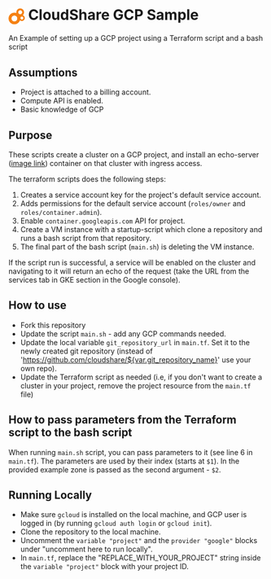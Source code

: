 # <img src="./images/cloudshare-logo.png" alt="drawing" width="32" style="vertical-align: middle;"/> CloudShare GCP Sample

An Example of setting up a GCP project using a Terraform script and a bash script

## Assumptions
* Project is attached to a billing account.
* Compute API is enabled.
* Basic knowledge of GCP

## Purpose
These scripts create a cluster on a GCP project, and install an echo-server ([image link](https://console.cloud.google.com/gcr/images/google-containers/GLOBAL/echoserver@sha256:5d99aa1120524c801bc8c1a7077e8f5ec122ba16b6dda1a5d3826057f67b9bcb/details?tab=info)) container on that cluster with ingress access.

The terraform scripts does the following steps:
1. Creates a service account key for the project's default service account.
2. Adds permissions for the default service account (`roles/owner` and `roles/container.admin`).
3. Enable `container.googleapis.com` API for project.
4. Create a VM instance with a startup-script which clone a repository and runs a bash script from that repository.
5. The final part of the bash script (`main.sh`) is deleting the VM instance.

If the script run is successful, a service will be enabled on the cluster and navigating to it will return an echo of the request (take the URL from the services tab in GKE section in the Google console).

## How to use
* Fork this repository
* Update the script `main.sh` - add any GCP commands needed.
* Update the local variable `git_repository_url` in `main.tf`. Set it to the newly created git repository (instead of 'https://github.com/cloudshare/${var.git_repository_name}' use your own repo).
* Update the Terraform script as needed (i.e, if you don't want to create a cluster in your project, remove the project resource from the `main.tf` file)

## How to pass parameters from the Terraform script to the bash script
When running `main.sh` script, you can pass parameters to it (see line 6 in `main.tf`). The parameters are used by their index (starts at `$1`). In the provided example zone is passed as the second argument - `$2`.

## Running Locally
* Make sure `gcloud` is installed on the local machine, and GCP user is logged in (by running `gcloud auth login` or `gcloud init`).
* Clone the repository to the local machine.
* Uncomment the `variable "project"` and the `provider "google"` blocks under "uncomment here to run locally".
* In `main.tf`, replace the "REPLACE_WITH_YOUR_PROJECT" string inside the `variable "project"` block with your project ID.
